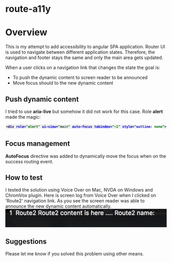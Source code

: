 # route-a11y

  <h1>Overview</h1>

  <p>
    This is my attempt to add accessibility to angular SPA application. Router UI is used to navigate between
    different application states. Therefore, the navigation and footer stays the same and only the main area gets
    updated.
  </p>

  When a user clicks on a navigation link that changes the state the goal is:
  <ul>
    <li>To push the dynamic content to screen reader to be announced</li>
    <li>Move focus should to the new dynamic content</li>
  </ul>

  <h2>Push dynamic content</h2>

  I tried to use <b>aria-live</b> but somehow it did not work for this case. Role <b>alert</b> made the magic:

  <img class="img-responsive" src="/assets/images/rolealert.png" alt="code with role alert">

  <h2>Focus management</h2>

  <b>AutoFocus</b> directive was added to dynamically move the focus when on the success routing event.

  <h2>How to test</h2>
  I tested the solution using Voice Over on Mac, NVDA on Windows and ChromVox plugin. Here is screen log from
  Voice Over when I clicked on 'Route2' navigation link. As you see the screen reader was able to announce the new
  dynamic content automatically.

  <img class="img-responsive" src="/assets/images/voiceover.png" alt="voice over screen capture">

  <h2>Suggestions</h2>
  Please let me know if you solved this problem using other means.



